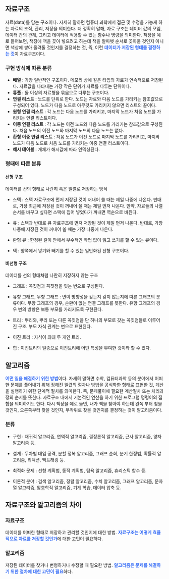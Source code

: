 ## 자료구조

자료(data)를 담는 구조이다. 자세히 말하면 컴퓨터 과학에서 접근 및 수정을 가능케 하는 자료의 조직, 관리, 저장을 의미한다. 더 정확히 말해, 자료 구조는 데이터 값의 모임, 데이터 간의 관계, 그리고 데이터에 적용할 수 있는 함수나 명령을 의미한다. 책장을 예로 들어보면, 책장에 책을 꽂아 넣으려고 하는데 책을 알파벳 순서로 꽂아둘 것인지 아니면 책상에 쌓아 올려둘 것인지를 결정하는 것, 즉, 이런 <span style="color: #336AF6">**데이터가 저장된 형태를 결정하는 것**</span>이 자료구조이다.

### 구현 방식에 따른 분류

-   **배열** : 가장 일반적인 구조이다. 메모리 상에 같은 타입의 자료가 연속적으로 저장된다. 자료값을 나타내는 가장 작은 단위가 자료를 다루는 단위이다.
-   **튜플** : 둘 이상의 자료형을 묶음으로 다루는 구조이다.
-   **연결 리스트** : 노드를 단위로 한다. 노드는 자료와 다음 노드를 가리키는 참조값으로 구성되어 있다. 노드가 다음 노드로 아무것도 가리키지 않으면 리스트의 끝이다.
-   **원형 연결 리스트** : 각 노드는 다음 노드를 가리키고, 마지막 노드가 처음 노드를 가리키는 연결 리스트이다.
-   **이중 연결 리스트** : 각 노드는 이전 노드와 다음 노드를 가리키는 참조값으로 구성된다. 처음 노드의 이전 노드와 마지막 노드의 다음 노드는 없다.
-   **환형 이중 연결 리스트** : 처음 노드가 이전 노드로 마지막 노드를 가리키고, 마지막 노드가 다음 노드로 처음 노드를 가리키는 이중 연결 리스트이다.
-   **해시 테이블** : 개체가 해시값에 따라 인덱싱된다.

### 형태에 따른 분류

#### 선형 구조

데이터를 선의 형태로 나란히 혹은 일렬로 저장하는 방식

-   스택 : 스택 자료구조에 먼저 저장된 것이 꺼내어 쓸 때는 제일 나중에 나온다. 반대로, 가장 최근에 저장된 것이 꺼내어 쓸 때는 제일 먼저 나온다. 만약, 자료들의 나열 순서를 바꾸고 싶다면 스택에 집어 넣었다가 꺼내면 역순으로 바뀐다.

-   큐 : 스택과 반대로 큐 자료구조에 먼저 저장된 것이 제일 먼저 나온다. 반대로, 가장 나중에 저장된 것이 꺼내어 쓸 때는 가장 나중에 나온다.

-   환형 큐 : 한정된 길이 안에서 부수적인 작업 없이 읽고 쓰기를 할 수 있는 큐이다.
-   덱 : 양쪽에서 넣기와 빼기를 할 수 있는 일반화된 선형 구조이다.

#### 비선형 구조

데이터를 선의 형태처럼 나란히 저장하지 않는 구조

-   그래프 : 꼭짓점과 꼭짓점을 잇는 변으로 구성된다.

-   유향 그래프, 무향 그래프 : 변이 방향성을 갖는지 갖지 않는지에 따른 그래프의 분류이다. 무향 그래프의 경우, 순환이 없는 연결 그래프를 뜻한다. 유향 그래프의 경우 변의 방향은 보통 부모를 가리키도록 구현된다.

-   트리 : 뿌리와, 뿌리 또는 다른 꼭짓점을 단 하나의 부모로 갖는 꼭짓점들로 이루어진 구조. 부모 자식 관계는 변으로 표현된다.

-   이진 트리 : 자식이 최대 두 개인 트리.

-   힙 : 이진트리의 일종으로 이진트리에 어떤 특성을 부여한 것이라 할 수 있다.

## 알고리즘

<span style="color: #336AF6">**어떤 일을 해결하기 위한 방법**</span>이다. 자세히 말하면 수학, 컴퓨터과학 등의 분야에서 어떠한 문제를 풀어내기 위해 정해진 일련의 절차나 방법을 공식화한 형태로 표현한 것, 계산을 실행하기 위한 단계적 절차를 의미한다. 즉, 문제풀이에 필요한 계산절차 또는 처리과정의 순서를 뜻한다. 자료구조 내에서 기본적인 연산을 하기 위한 프로그램 명령어의 집합을 의미하기도 한다. 다시 책장을 예로 들면, 내가 책을 찾아야 하는데 왼쪽 부터 찾을 것인지, 오른쪽부터 찾을 것인지, 무작위로 찾을 것인지를 결정하는 것이 알고리즘이다.

### 분류

-   구현 : 재귀적 알고리즘, 연역적 알고리즘, 결정론적 알고리즘, 근사 알고리즘, 양자 알고리즘 등.

-   설계 : 무차별 대입 공격, 분할 정복 알고리즘, 그래프 순회, 분기 한정법, 확률적 알고리즘, 리덕션, 백트래킹 등.

-   최적화 문제 : 선형 계획법, 동적 계획법, 탐욕 알고리즘, 휴리스틱 함수 등.

-   이론적 분야 : 검색 알고리즘, 정렬 알고리즘, 수치 알고리즘, 그래프 알고리즘, 문자열 알고리즘, 암호학적 알고리즘, 기계 학습, 데이터 압축 등.

## 자료구조와 알고리즘의 차이

### 자료구조

데이터를 어떠한 형태로 저장하고 관리할 것인지에 대한 방법. <span style="color: #336AF6">**자료구조는 어떻게 효율적으로 자료를 저장할 것인가**</span>에 대한 고민이 필요하다.

### 알고리즘

저장된 데이터를 찾거나 변형하거나 수정할 때 필요한 방법. <span style="color: #336AF6">**알고리즘은 문제를 해결하기 위한 절차에 대한 고민이 필요**</span>하다.
